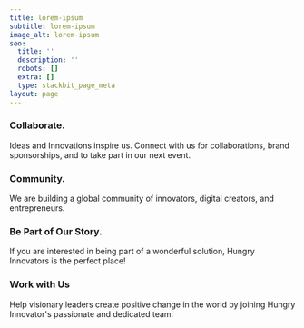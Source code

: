 ```yaml
---
title: lorem-ipsum
subtitle: lorem-ipsum
image_alt: lorem-ipsum
seo:
  title: ''
  description: ''
  robots: []
  extra: []
  type: stackbit_page_meta
layout: page
---
```

### Collaborate.

Ideas and Innovations inspire us. Connect with us for collaborations, brand sponsorships, and to take part in our next event.

### Community.

We are building a global community of innovators, digital creators, and entrepreneurs.

### Be Part of Our Story.

If you are interested in being part of a wonderful solution, Hungry Innovators is the perfect place!

### Work with Us

Help visionary leaders create positive change in the world by joining Hungry Innovator's passionate and dedicated team.
